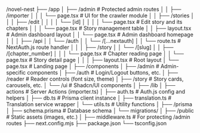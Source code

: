 /novel-nest
├── /app
│   ├── /admin                                # Protected admin routes
│   │   ├── /importer
│   │   │   └── page.tsx                      # UI for the crawler module
│   │   ├── /stories
│   │   │   ├── /edit
│   │   │   │   └── [id]
│   │   │   │       └── page.tsx              # Edit story and its chapters
│   │   │   └── page.tsx                      # Story management table
│   │   ├── layout.tsx                        # Admin dashboard layout
│   │   └── page.tsx                          # Admin dashboard homepage
│   │
│   ├── /api
│   │   └── /auth
│   │       └── /[...nextauth]
│   │           └── route.ts                  # NextAuth.js route handler
│   │
│   ├── /story
│   │   └── /[slug]
│   │       ├── /[chapter_number]
│   │       │   └── page.tsx                  # Chapter reading page
│   │       └── page.tsx                      # Story detail page
│   │
│   ├── layout.tsx                            # Root layout
│   └── page.tsx                              # Landing page
│
├── /components
│   ├── /admin                                # Admin-specific components
│   ├── /auth                                 # Login/Logout buttons, etc.
│   ├── /reader                               # Reader controls (font size, theme)
│   ├── /story                                # Story cards, carousels, etc.
│   └── /ui                                   # Shadcn/UI components
│
├── /lib
│   ├── actions                               # Server Actions (importer.ts)
│   ├── auth.ts                               # Auth.js config and helpers
│   ├── db.ts                                 # Prisma client instance
│   ├── translation.ts                        # Translation service wrapper
│   └── utils.ts                              # Utility functions
│
├── /prisma
│   ├── schema.prisma                         # Database schema
│   └── migrations/
│
├── /public                                   # Static assets (images, etc.)
│
├── middleware.ts                             # For protecting /admin routes
├── next.config.mjs
├── package.json
└── tsconfig.json